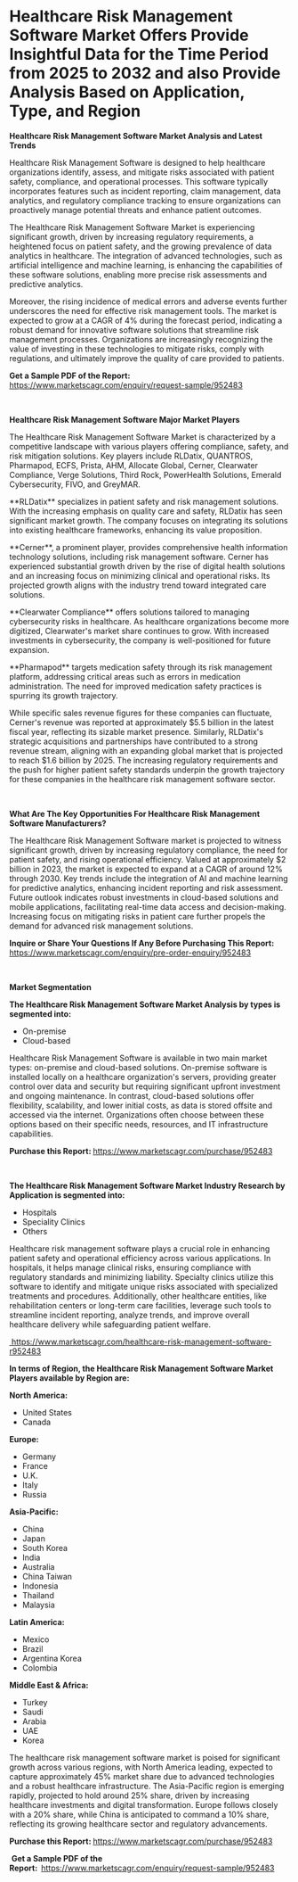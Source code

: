 <p><h1>Healthcare Risk Management Software Market Offers Provide Insightful Data for the Time Period from 2025 to 2032 and also Provide Analysis Based on Application, Type, and Region</h1></p><p><strong>Healthcare Risk Management Software Market Analysis and Latest Trends</strong></p>
<p><p>Healthcare Risk Management Software is designed to help healthcare organizations identify, assess, and mitigate risks associated with patient safety, compliance, and operational processes. This software typically incorporates features such as incident reporting, claim management, data analytics, and regulatory compliance tracking to ensure organizations can proactively manage potential threats and enhance patient outcomes.</p><p>The Healthcare Risk Management Software Market is experiencing significant growth, driven by increasing regulatory requirements, a heightened focus on patient safety, and the growing prevalence of data analytics in healthcare. The integration of advanced technologies, such as artificial intelligence and machine learning, is enhancing the capabilities of these software solutions, enabling more precise risk assessments and predictive analytics.</p><p>Moreover, the rising incidence of medical errors and adverse events further underscores the need for effective risk management tools. The market is expected to grow at a CAGR of 4% during the forecast period, indicating a robust demand for innovative software solutions that streamline risk management processes. Organizations are increasingly recognizing the value of investing in these technologies to mitigate risks, comply with regulations, and ultimately improve the quality of care provided to patients.</p></p>
<p><strong>Get a Sample PDF of the Report:&nbsp;</strong> <a href="https://www.marketscagr.com/enquiry/request-sample/952483?utm_campaign=3065&utm_medium=2&utm_source=Github&utm_content=ia&utm_term=18042025&utm_id=healthcare-risk-management-software">https://www.marketscagr.com/enquiry/request-sample/952483</a></p>
<p>&nbsp;</p>
<p><strong>Healthcare Risk Management Software Major Market Players</strong></p>
<p><p>The Healthcare Risk Management Software Market is characterized by a competitive landscape with various players offering compliance, safety, and risk mitigation solutions. Key players include RLDatix, QUANTROS, Pharmapod, ECFS, Prista, AHM, Allocate Global, Cerner, Clearwater Compliance, Verge Solutions, Third Rock, PowerHealth Solutions, Emerald Cybersecurity, FIVO, and GreyMAR.</p><p>**RLDatix** specializes in patient safety and risk management solutions. With the increasing emphasis on quality care and safety, RLDatix has seen significant market growth. The company focuses on integrating its solutions into existing healthcare frameworks, enhancing its value proposition.</p><p>**Cerner**, a prominent player, provides comprehensive health information technology solutions, including risk management software. Cerner has experienced substantial growth driven by the rise of digital health solutions and an increasing focus on minimizing clinical and operational risks. Its projected growth aligns with the industry trend toward integrated care solutions.</p><p>**Clearwater Compliance** offers solutions tailored to managing cybersecurity risks in healthcare. As healthcare organizations become more digitized, Clearwater's market share continues to grow. With increased investments in cybersecurity, the company is well-positioned for future expansion.</p><p>**Pharmapod** targets medication safety through its risk management platform, addressing critical areas such as errors in medication administration. The need for improved medication safety practices is spurring its growth trajectory.</p><p>While specific sales revenue figures for these companies can fluctuate, Cerner's revenue was reported at approximately $5.5 billion in the latest fiscal year, reflecting its sizable market presence. Similarly, RLDatix's strategic acquisitions and partnerships have contributed to a strong revenue stream, aligning with an expanding global market that is projected to reach $1.6 billion by 2025. The increasing regulatory requirements and the push for higher patient safety standards underpin the growth trajectory for these companies in the healthcare risk management software sector.</p></p>
<p>&nbsp;</p>
<p><strong>What Are The Key Opportunities For Healthcare Risk Management Software Manufacturers?</strong></p>
<p><p>The Healthcare Risk Management Software market is projected to witness significant growth, driven by increasing regulatory compliance, the need for patient safety, and rising operational efficiency. Valued at approximately $2 billion in 2023, the market is expected to expand at a CAGR of around 12% through 2030. Key trends include the integration of AI and machine learning for predictive analytics, enhancing incident reporting and risk assessment. Future outlook indicates robust investments in cloud-based solutions and mobile applications, facilitating real-time data access and decision-making. Increasing focus on mitigating risks in patient care further propels the demand for advanced risk management solutions.</p></p>
<p><strong>Inquire or Share Your Questions If Any Before Purchasing This Report:</strong> <a href="https://www.marketscagr.com/enquiry/pre-order-enquiry/952483?utm_campaign=3065&utm_medium=2&utm_source=Github&utm_content=ia&utm_term=18042025&utm_id=healthcare-risk-management-software">https://www.marketscagr.com/enquiry/pre-order-enquiry/952483</a></p>
<p>&nbsp;</p>
<p><strong>Market Segmentation</strong></p>
<p><strong>The Healthcare Risk Management Software Market Analysis by types is segmented into:</strong></p>
<p><ul><li>On-premise</li><li>Cloud-based</li></ul></p>
<p><p>Healthcare Risk Management Software is available in two main market types: on-premise and cloud-based solutions. On-premise software is installed locally on a healthcare organization's servers, providing greater control over data and security but requiring significant upfront investment and ongoing maintenance. In contrast, cloud-based solutions offer flexibility, scalability, and lower initial costs, as data is stored offsite and accessed via the internet. Organizations often choose between these options based on their specific needs, resources, and IT infrastructure capabilities.</p></p>
<p><strong>Purchase this Report:&nbsp;</strong><a href="https://www.marketscagr.com/purchase/952483?utm_campaign=3065&utm_medium=2&utm_source=Github&utm_content=ia&utm_term=18042025&utm_id=healthcare-risk-management-software">https://www.marketscagr.com/purchase/952483</a></p>
<p>&nbsp;</p>
<p><strong>The Healthcare Risk Management Software Market Industry Research by Application is segmented into:</strong></p>
<p><ul><li>Hospitals</li><li>Speciality Clinics</li><li>Others</li></ul></p>
<p><p>Healthcare risk management software plays a crucial role in enhancing patient safety and operational efficiency across various applications. In hospitals, it helps manage clinical risks, ensuring compliance with regulatory standards and minimizing liability. Specialty clinics utilize this software to identify and mitigate unique risks associated with specialized treatments and procedures. Additionally, other healthcare entities, like rehabilitation centers or long-term care facilities, leverage such tools to streamline incident reporting, analyze trends, and improve overall healthcare delivery while safeguarding patient welfare.</p></p>
<p><a href="https://www.marketscagr.com/healthcare-risk-management-software-r952483?utm_campaign=3065&utm_medium=2&utm_source=Github&utm_content=ia&utm_term=18042025&utm_id=healthcare-risk-management-software">&nbsp;https://www.marketscagr.com/healthcare-risk-management-software-r952483</a></p>
<p><strong>In terms of Region, the Healthcare Risk Management Software Market Players available by Region are:</strong></p>
<p>
    <p> <strong> North America: </strong>
        <ul>
            <li>United States</li>
            <li>Canada</li>
        </ul>
        </p> 
    <p> <strong> Europe: </strong>
        <ul>
            <li>Germany</li>
            <li>France</li>
            <li>U.K.</li>
            <li>Italy</li>
            <li>Russia</li>
        </ul>
        </p> 
    <p> <strong> Asia-Pacific: </strong>
        <ul>
            <li>China</li>
            <li>Japan</li>
            <li>South Korea</li>
            <li>India</li>
            <li>Australia</li>
            <li>China Taiwan</li>
            <li>Indonesia</li>
            <li>Thailand</li>
            <li>Malaysia</li>
        </ul>
        </p> 
    <p> <strong> Latin America: </strong>
        <ul>
            <li>Mexico</li>
            <li>Brazil</li>
            <li>Argentina Korea</li>
            <li>Colombia</li>
        </ul>
        </p> 
    <p> <strong> Middle East & Africa: </strong>
        <ul>
            <li>Turkey</li>
            <li>Saudi</li>
            <li>Arabia</li>
            <li>UAE</li>
            <li>Korea</li>
        </ul>
    </p>
    </p>
<p><p>The healthcare risk management software market is poised for significant growth across various regions, with North America leading, expected to capture approximately 45% market share due to advanced technologies and a robust healthcare infrastructure. The Asia-Pacific region is emerging rapidly, projected to hold around 25% share, driven by increasing healthcare investments and digital transformation. Europe follows closely with a 20% share, while China is anticipated to command a 10% share, reflecting its growing healthcare sector and regulatory advancements.</p></p>
<p><strong>Purchase this Report: </strong><a href="https://www.marketscagr.com/purchase/952483?utm_campaign=3065&utm_medium=2&utm_source=Github&utm_content=ia&utm_term=18042025&utm_id=healthcare-risk-management-software">https://www.marketscagr.com/purchase/952483</a></p>
<p>&nbsp;<strong>Get a Sample PDF of the Report:&nbsp;&nbsp;</strong><a href="https://www.marketscagr.com/enquiry/request-sample/952483?utm_campaign=3065&utm_medium=2&utm_source=Github&utm_content=ia&utm_term=18042025&utm_id=healthcare-risk-management-software">https://www.marketscagr.com/enquiry/request-sample/952483</a></p>
<p><strong></strong></p>
<p><p></p><p></p><p></p></p>